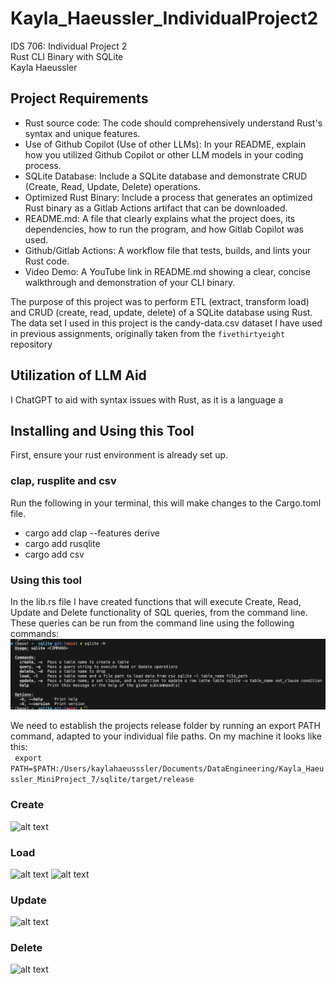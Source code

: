 # Kayla_Haeussler_IndividualProject2

IDS 706: Individual Project 2  
Rust CLI Binary with SQLite  
Kayla Haeussler  

## Project Requirements
* Rust source code: The code should comprehensively understand Rust's syntax and unique features.
* Use of Github Copilot (Use of other LLMs): In your README, explain how you utilized Github Copilot or other LLM models in your coding process.
* SQLite Database: Include a SQLite database and demonstrate CRUD (Create, Read, Update, Delete) operations.
* Optimized Rust Binary: Include a process that generates an optimized Rust binary as a Gitlab Actions artifact that can be downloaded.
* README.md: A file that clearly explains what the project does, its dependencies, how to run the program, and how Gitlab Copilot was used.
* Github/Gitlab Actions: A workflow file that tests, builds, and lints your Rust code.
* Video Demo: A YouTube link in README.md showing a clear, concise walkthrough and demonstration of your CLI binary.


The purpose of this project was to perform ETL (extract, transform load) and CRUD (create, read, update, delete) of a SQLite database using Rust. The data set I used in this project is the candy-data.csv dataset I have used in previous assignments, originally taken from the ```fivethirtyeight``` repository 

## Utilization of LLM Aid
I ChatGPT to aid with syntax issues with Rust, as it is a language a

## Installing and Using this Tool
First, ensure your rust environment is already set up.   

### clap, rusplite and csv
Run the following in your terminal, this will make changes to the Cargo.toml file. 
* cargo add clap --features derive
* cargo add rusqlite
* cargo add csv

### Using this tool
In the lib.rs file I have created functions that will execute Create, Read, Update and Delete functionality of SQL queries, from the command line. These queries can be run from the command line using the following commands: 
![alt text](readme_photos/sqlite-h.png)

We need to establish the projects release folder by running an export PATH command, adapted to your individual file paths. On my machine it looks like this:  
``` export PATH=$PATH:/Users/kaylahaeusssler/Documents/DataEngineering/Kayla_Haeussler_MiniProject_7/sqlite/target/release```
### Create
![alt text](readme_photos/sqlite-c.png)
### Load
![alt text](readme_photos/sqlite-lp1.png)
![alt text](readme_photos/sqlite-lp2.png)
### Update
![alt text](readme_photos/sqlite-u.png)
### Delete
![alt text](readme_photos/sqlite-d.png)
